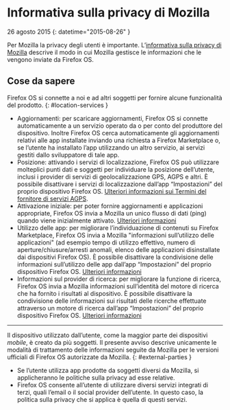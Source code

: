 # Informativa sulla privacy di Mozilla

26 agosto 2015
{: datetime="2015-08-26" }

Per Mozilla la privacy degli utenti è importante. L’[informativa sulla privacy di Mozilla](https://www.mozilla.org/it/privacy/) descrive il modo in cui Mozilla gestisce le informazioni che le vengono inviate da Firefox OS.

## Cose da sapere

Firefox OS si connette a noi e ad altri soggetti per fornire alcune funzionalità del prodotto.
{: #location-services }

* Aggiornamenti: per scaricare aggiornamenti, Firefox OS si connette automaticamente a un servizio operato da o per conto del produttore del dispositivo. Inoltre Firefox OS cerca automaticamente gli aggiornamenti relativi alle app installate inviando una richiesta a Firefox Marketplace o, se l’utente ha installato l’app utilizzando un altro servizio, ai servizi gestiti dallo sviluppatore di tale app.
* Posizione: attivando i servizi di localizzazione, Firefox OS può utilizzare molteplici punti dati e soggetti per individuare la posizione dell’utente, inclusi i provider di servizi di geolocalizzazione GPS, AGPS e altri. È possibile disattivare i servizi di localizzazione dall’app “Impostazioni” del proprio dispositivo Firefox OS. [Ulteriori informazioni sui Termini del fornitore di servizi AGPS](https://wiki.mozilla.org/Firefox_OS/AGPS_service_provider_terms).
* Attivazione iniziale: per poter fornire aggiornamenti e applicazioni appropriate, Firefox OS invia a Mozilla un unico flusso di dati (ping) quando viene inizialmente attivato. [Ulteriori informazioni](https://wiki.mozilla.org/FirefoxOS/Metrics)
* Utilizzo delle app: per migliorare l’individuazione di contenuti su Firefox Marketplace, Firefox OS invia a Mozilla "informazioni sull’utilizzo delle applicazioni" (ad esempio tempo di utilizzo effettivo, numero di aperture/chiusure/arresti anomali, elenco delle applicazioni disinstallate dai dispositivi Firefox OS). È possibile disattivare la condivisione delle informazioni sull’utilizzo delle app dall’app “Impostazioni” del proprio dispositivo Firefox OS. [Ulteriori informazioni](https://wiki.mozilla.org/FirefoxOS/Metrics/App_Usage)
* Informazioni sul provider di ricerca: per migliorare la funzione di ricerca, Firefox OS invia a Mozilla informazioni sull’identità del motore di ricerca che ha fornito i risultati al dispositivo. È possibile disattivare la condivisione delle informazioni sui risultati delle ricerche effettuate attraverso un motore di ricerca dall’app “Impostazioni” del proprio dispositivo Firefox OS. [Ulteriori informazioni](https://wiki.mozilla.org/FirefoxOS/Metrics/App_Usage)

---------------------------------------

Il dispositivo utilizzato dall’utente, come la maggior parte dei dispositivi *mobile*, è creato da più soggetti. Il presente avviso descrive unicamente le modalità di trattamento delle informazioni seguite da Mozilla per le versioni ufficiali di Firefox OS autorizzate da Mozilla.
{: #external-parties }

* Se l’utente utilizza app prodotte da soggetti diversi da Mozilla, si applicheranno le politiche sulla privacy ad esse relative.
* Firefox OS consente all’utente di utilizzare diversi servizi integrati di terzi, quali l’email o il social provider dell’utente. In questo caso, la politica sulla privacy che si applica è quella di questi servizi.
